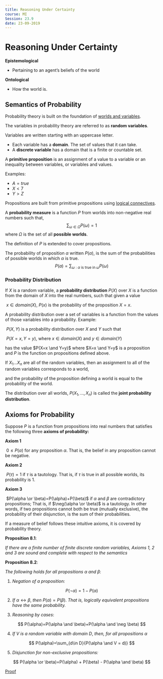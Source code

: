 ```yaml
---
title: Reasoning Under Certainty
course: MI
Session: 23.9
date: 23-09-2019
---
```


# Reasoning Under Certainty

**Epistemological**

* Pertaining to an agent’s beliefs of the world

**Ontological**

* How the world is.



## Semantics of Probability

Probability theory is built on the foundation of [worlds and variables](https://artint.info/2e/html/ArtInt2e.Ch4.S1.html).

The variables in probability theory are referred to as **random variables**.



Variables are written starting with an uppercase letter.

* Each variable has a **domain**. The set of values that it can take.
* A **discrete variable** has a domain that is a finite or countable set.

A **primitive proposition** is an assignment of a value to a variable or an inequality between variables, or variables and values.

Examples:

* $A=true$
* $X<7$
* $Y>Z$

Propositions are built from primitive propositions using [logical connectives](https://artint.info/2e/html/ArtInt2e.Ch5.S1.SS1.html).



A **probability measure** is a function $P$ from worlds into non-negative real numbers such that,
$$
\sum_{\omega \in \Omega}{P(\omega)}=1
$$
​	where $\Omega$ is the set of all **possible worlds**.



The definition of $P$ is extended to cover propositions.

The probability of proposition $\alpha$ written $P(\alpha)$, is the sum of the probabilities of possible worlds in which $\alpha$ is true.
$$
P(a)= \sum_{\omega\ :\ \alpha \text{ is true in } \omega}{P(\omega)}
$$


### Probability Distribution

If $X$ is a random variable, a **probability distribution** $P(X)$ over $X$ is a function from the domain of $X$ into the real numbers, such that given a value

​	$x\in domain(X)$, $P(x)$ is the probability of the proposition $X=x$.

A probability distribution over a set of variables is a function from the values of those variables into a probability. Example:

​	$P(X,Y)$ is a probability distribution over $X$ and $Y$ such that

​	$P(X=x,Y=y)$, where $x\in domain(X)$ and $y\in domain(Y)$

has the value $P(X=x \and Y=y)$ where $X=x \and Y=y$ is a proposition and $P$ is the function on propositions defined above.



If $X_1 \dots X_n$ are all of the random variables, then an assignment to all of the random variables corresponds to a world,

and the probability of the proposition defining a world is equal to the probability of the world.

The distribution over all worlds, $P(X_1, \dots,X_n)$ is called the **joint probability distribution**.



## Axioms for Probability

Suppose $P$ is a function from propositions into real numbers that satisfies the following three **axioms of probability:**

**Axiom 1**

​	$0\leq P(\alpha)$ for any proposition $\alpha$. That is, the belief in any proposition cannot be negative.

**Axiom 2**

​	$P(\tau)=1$ if $\tau$ is a tautology. That is, if $\tau$ is true in all possible worlds, its probability is 1.

**Axiom 3**

​	$P(\alpha \or \beta)=P(\alpha)+P(\beta)$ if $\alpha$ and $\beta$ are contradictory propositions;
That is, if $\neg(\alpha \or \beta)$ is a tautology.
In other words, if two propositions cannot both be true (mutually exclusive), the probability of their disjunction, is the sum of their probabilities.



If a measure of belief follows these intuitive axioms, it is covered by probability theory.

**Proposition 8.1**: 

*If there are a finite number of finite discrete random variables, Axioms 1, 2 and 3 are sound and complete with respect to the semantics*

**Proposition 8.2**:

*The following holds for all propositions* $\alpha$ *and* $\beta$:

1. *Negation of a proposition:*

$$
P(\neg\alpha)=1-P(\alpha)
$$

2. *If* $\alpha \leftrightarrow \beta$, *then* $P(\alpha)=P(\beta)$. *That is, logically equivalent propositions have the same probability.*

3. *Reasoning by cases*:

$$
P(\alpha)=P(\alpha \and \beta)+P(\alpha \and \neg \beta)
$$

4. *If* $V$ *is a random variable with domain* $D$, *then, for all propositions* $\alpha$

$$
P(\alpha)=\sum_{d\in D}{P(\alpha \and V = d)}
$$

5. *Disjunction for non-exclusive propositions:*

$$
P(\alpha \or \beta)=P(\alpha) + P(\beta) - P(\alpha \and \beta)
$$

[Proof](https://artint.info/2e/html/ArtInt2e.Ch8.S1.SS2.html#Ch8.S1.I4)

